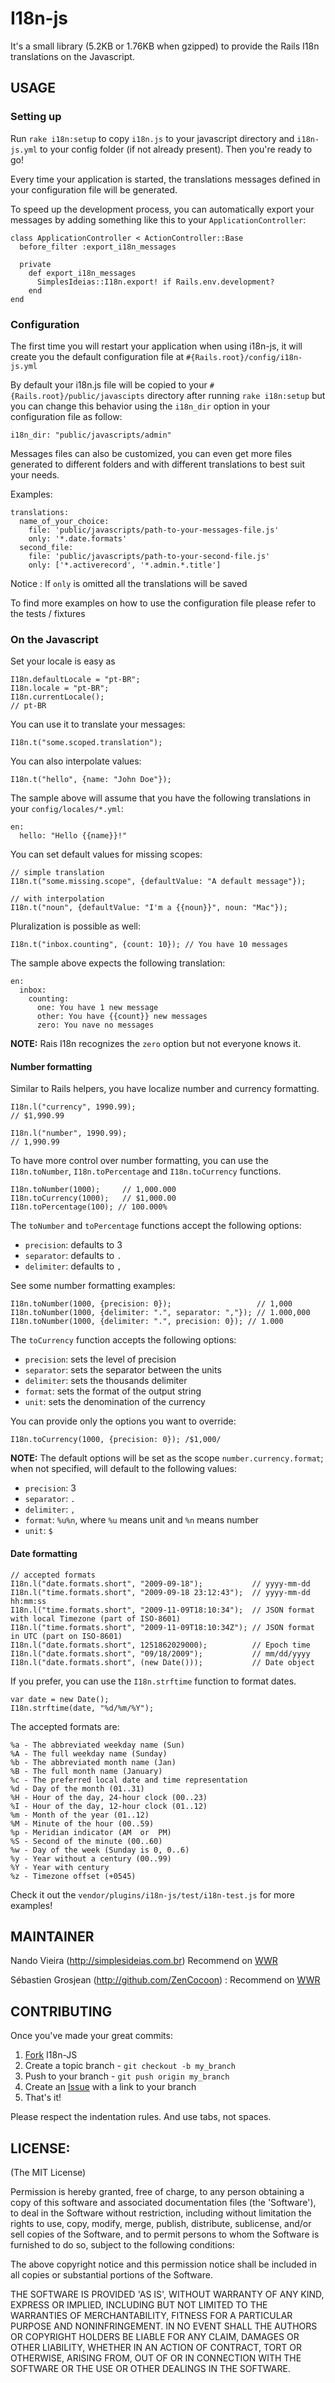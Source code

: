 I18n-js
=======

It's a small library (5.2KB or 1.76KB when gzipped) to provide the Rails I18n translations on the Javascript.

USAGE
-----

### Setting up

Run `rake i18n:setup` to copy `i18n.js` to your javascript directory and `i18n-js.yml` to your config folder (if not already present). Then you're ready to go!

Every time your application is started, the translations messages defined in your configuration file will be generated.

To speed up the development process, you can automatically export your messages by adding something
like this to your `ApplicationController`:

	class ApplicationController < ActionController::Base
	  before_filter :export_i18n_messages

	  private
	    def export_i18n_messages
	      SimplesIdeias::I18n.export! if Rails.env.development?
	    end
	end

### Configuration

The first time you will restart your application when using i18n-js, it will create you the default configuration file at `#{Rails.root}/config/i18n-js.yml`

By default your i18n.js file will be copied to your `#{Rails.root}/public/javascipts` directory after running `rake i18n:setup` but you can change this behavior using the `i18n_dir` option in your configuration file as follow:

    i18n_dir: "public/javascripts/admin"

Messages files can also be customized, you can even get more files generated to different folders and with different translations to best suit your needs.

Examples:

    translations:
      name_of_your_choice:
        file: 'public/javascripts/path-to-your-messages-file.js'
        only: '*.date.formats'
      second_file:
        file: 'public/javascripts/path-to-your-second-file.js'
        only: ['*.activerecord', '*.admin.*.title']

Notice : If `only` is omitted all the translations will be saved

To find more examples on how to use the configuration file please refer to the tests / fixtures

### On the Javascript

Set your locale is easy as

	I18n.defaultLocale = "pt-BR";
	I18n.locale = "pt-BR";
	I18n.currentLocale();
	// pt-BR

You can use it to translate your messages:

	I18n.t("some.scoped.translation");

You can also interpolate values:

	I18n.t("hello", {name: "John Doe"});

The sample above will assume that you have the following translations in your
`config/locales/*.yml`:

	en:
	  hello: "Hello {{name}}!"

You can set default values for missing scopes:

	// simple translation
	I18n.t("some.missing.scope", {defaultValue: "A default message"});

	// with interpolation
	I18n.t("noun", {defaultValue: "I'm a {{noun}}", noun: "Mac"});

Pluralization is possible as well:

	I18n.t("inbox.counting", {count: 10}); // You have 10 messages

The sample above expects the following translation:

	en:
	  inbox:
	    counting:
	      one: You have 1 new message
	      other: You have {{count}} new messages
	      zero: You nave no messages

**NOTE:** Rais I18n recognizes the `zero` option but not everyone knows it.

#### Number formatting

Similar to Rails helpers, you have localize number and currency formatting.

	I18n.l("currency", 1990.99);
	// $1,990.99

	I18n.l("number", 1990.99);
	// 1,990.99

To have more control over number formatting, you can use the `I18n.toNumber`, `I18n.toPercentage` and `I18n.toCurrency` functions.

	I18n.toNumber(1000);     // 1,000.000
	I18n.toCurrency(1000);   // $1,000.00
	I18n.toPercentage(100); // 100.000%

The `toNumber` and `toPercentage` functions accept the following options:

* `precision`: defaults to 3
* `separator`: defaults to `.`
* `delimiter`: defaults to `,`

See some number formatting examples:

	I18n.toNumber(1000, {precision: 0});                   // 1,000
	I18n.toNumber(1000, {delimiter: ".", separator: ","}); // 1.000,000
	I18n.toNumber(1000, {delimiter: ".", precision: 0}); // 1.000

The `toCurrency` function accepts the following options:

* `precision`: sets the level of precision
* `separator`: sets the separator between the units
* `delimiter`: sets the thousands delimiter
* `format`: sets the format of the output string
* `unit`: sets the denomination of the currency

You can provide only the options you want to override:

	I18n.toCurrency(1000, {precision: 0}); /$1,000/

**NOTE:** The default options will be set as the scope `number.currency.format`; when not specified,
will default to the following values:

* `precision`: 3
* `separator`: `.`
* `delimiter`: `,`
* `format`: `%u%n`, where `%u` means unit and `%n` means number
* `unit`: `$`

#### Date formatting

	// accepted formats
	I18n.l("date.formats.short", "2009-09-18"); 		  // yyyy-mm-dd
	I18n.l("time.formats.short", "2009-09-18 23:12:43");  // yyyy-mm-dd hh:mm:ss
	I18n.l("time.formats.short", "2009-11-09T18:10:34");  // JSON format with local Timezone (part of ISO-8601)
	I18n.l("time.formats.short", "2009-11-09T18:10:34Z"); // JSON format in UTC (part on ISO-8601)
	I18n.l("date.formats.short", 1251862029000);		  // Epoch time
	I18n.l("date.formats.short", "09/18/2009");			  // mm/dd/yyyy
	I18n.l("date.formats.short", (new Date()));           // Date object

If you prefer, you can use the `I18n.strftime` function to format dates.

	var date = new Date();
	I18n.strftime(date, "%d/%m/%Y");

The accepted formats are:

	%a - The abbreviated weekday name (Sun)
	%A - The full weekday name (Sunday)
	%b - The abbreviated month name (Jan)
	%B - The full month name (January)
	%c - The preferred local date and time representation
	%d - Day of the month (01..31)
	%H - Hour of the day, 24-hour clock (00..23)
	%I - Hour of the day, 12-hour clock (01..12)
	%m - Month of the year (01..12)
	%M - Minute of the hour (00..59)
	%p - Meridian indicator (AM  or  PM)
	%S - Second of the minute (00..60)
	%w - Day of the week (Sunday is 0, 0..6)
	%y - Year without a century (00..99)
	%Y - Year with century
	%z - Timezone offset (+0545)

Check it out the `vendor/plugins/i18n-js/test/i18n-test.js` for more examples!

MAINTAINER
----------

Nando Vieira (<http://simplesideias.com.br>) Recommend on [WWR](http://www.workingwithrails.com/person/7846-nando-vieira)

Sébastien Grosjean (<http://github.com/ZenCocoon>) : Recommend on [WWR](http://workingwithrails.com/person/2773-sebastien-grosjean)

CONTRIBUTING
------------

Once you've made your great commits:

1. [Fork](http://help.github.com/forking/) I18n-JS
2. Create a topic branch - `git checkout -b my_branch`
3. Push to your branch - `git push origin my_branch`
4. Create an [Issue](http://github.com/fnando/i18n-js/issues) with a link to your branch
5. That's it!

Please respect the indentation rules. And use tabs, not spaces.

LICENSE:
--------

(The MIT License)

Permission is hereby granted, free of charge, to any person obtaining
a copy of this software and associated documentation files (the
'Software'), to deal in the Software without restriction, including
without limitation the rights to use, copy, modify, merge, publish,
distribute, sublicense, and/or sell copies of the Software, and to
permit persons to whom the Software is furnished to do so, subject to
the following conditions:

The above copyright notice and this permission notice shall be
included in all copies or substantial portions of the Software.

THE SOFTWARE IS PROVIDED 'AS IS', WITHOUT WARRANTY OF ANY KIND,
EXPRESS OR IMPLIED, INCLUDING BUT NOT LIMITED TO THE WARRANTIES OF
MERCHANTABILITY, FITNESS FOR A PARTICULAR PURPOSE AND NONINFRINGEMENT.
IN NO EVENT SHALL THE AUTHORS OR COPYRIGHT HOLDERS BE LIABLE FOR ANY
CLAIM, DAMAGES OR OTHER LIABILITY, WHETHER IN AN ACTION OF CONTRACT,
TORT OR OTHERWISE, ARISING FROM, OUT OF OR IN CONNECTION WITH THE
SOFTWARE OR THE USE OR OTHER DEALINGS IN THE SOFTWARE.
